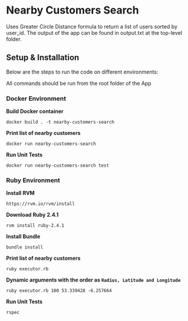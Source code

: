 # Nearby Customers Search #

Uses Greater Circle Distance formula to return a list of users sorted by user_id. 
The output of the app can be found in output.txt at the top-level folder.

## Setup & Installation ##

Below are the steps to run the code on different environments:

All commands should be run from the root folder of the App

### Docker Environment ###

**Build Docker container**

`docker build . -t nearby-customers-search`

**Print list of nearby customers**

`docker run nearby-customers-search`

**Run Unit Tests**

`docker run nearby-customers-search test`


### Ruby Environment ###

**Install RVM**

`https://rvm.io/rvm/install`

**Download Ruby 2.4.1**

`rvm install ruby-2.4.1`

**Install Bundle**

`bundle install`

**Print list of nearby customers**

`ruby executor.rb`

**Dynamic arguments with the order as `Radius, Latitude and Longitude`**

`ruby executor.rb 100 53.339428 -6.257664`

**Run Unit Tests**

`rspec`
